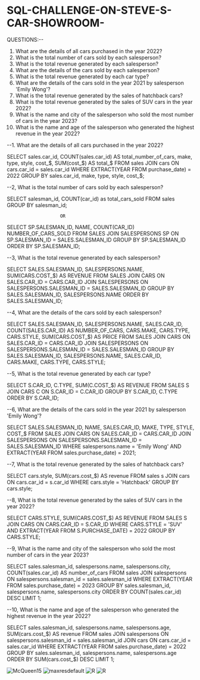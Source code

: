# SQL-CHALLENGE-ON-STEVE-S-CAR-SHOWROOM-

QUESTIONS:--
1. What are the details of all cars purchased in the year 2022?
2. What is the total number of cars sold by each salesperson?
3. What is the total revenue generated by each salesperson?
4. What are the details of the cars sold by each salesperson?
5. What is the total revenue generated by each car type?
6. What are the details of the cars sold in the year 2021 by salesperson 'Emily Wong'?
7. What is the total revenue generated by the sales of hatchback cars?
8. What is the total revenue generated by the sales of SUV cars in the year 2022?
9. What is the name and city of the salesperson who sold the most number of cars in the year 2023?
10. What is the name and age of the salesperson who generated the highest revenue in the year 2022?

--1. What are the details of all cars purchased in the year 2022?

SELECT sales.car_id, COUNT(sales.car_id) AS total_number_of_cars,
       make, type, style, cost_$, SUM(cost_$) AS total_$
FROM sales
JOIN cars ON cars.car_id = sales.car_id
WHERE EXTRACT(YEAR FROM purchase_date) = 2022
GROUP BY sales.car_id, make, type, style, cost_$;


--2, What is the total number of cars sold by each salesperson?

SELECT salesman_id, COUNT(car_id) as total_cars_sold
FROM sales
GROUP BY salesman_id;

                        OR

SELECT SP.SALESMAN_ID, NAME, COUNT(CAR_ID) NUMBER_OF_CARS_SOLD
FROM SALES 
JOIN SALESPERSONS SP
ON SP.SALESMAN_ID = SALES.SALESMAN_ID
GROUP BY SP.SALESMAN_ID
ORDER BY SP.SALESMAN_ID;


--3, What is the total revenue generated by each salesperson?

SELECT SALES.SALESMAN_ID, SALESPERSONS.NAME, SUM(CARS.COST_$) AS REVENUE
FROM SALES
JOIN CARS ON SALES.CAR_ID = CARS.CAR_ID
JOIN SALESPERSONS ON SALESPERSONS.SALESMAN_ID = SALES.SALESMAN_ID
GROUP BY SALES.SALESMAN_ID, SALESPERSONS.NAME
ORDER BY SALES.SALESMAN_ID;


--4, What are the details of the cars sold by each salesperson?

SELECT SALES.SALESMAN_ID, SALESPERSONS.NAME, SALES.CAR_ID, COUNT(SALES.CAR_ID) AS NUMBER_OF_CARS,
       CARS.MAKE, CARS.TYPE, CARS.STYLE, SUM(CARS.COST_$) AS PRICE
FROM SALES
JOIN CARS ON SALES.CAR_ID = CARS.CAR_ID
JOIN SALESPERSONS ON SALESPERSONS.SALESMAN_ID = SALES.SALESMAN_ID
GROUP BY SALES.SALESMAN_ID, SALESPERSONS.NAME, SALES.CAR_ID, CARS.MAKE, CARS.TYPE, CARS.STYLE;


--5, What is the total revenue generated by each car type?

SELECT S.CAR_ID, C.TYPE, SUM(C.COST_$) AS REVENUE
FROM SALES S
JOIN CARS C ON S.CAR_ID = C.CAR_ID
GROUP BY S.CAR_ID, C.TYPE
ORDER BY S.CAR_ID;


--6, What are the details of the cars sold in the year 2021 by salesperson 'Emily Wong'?

SELECT SALES.SALESMAN_ID, NAME, SALES.CAR_ID, MAKE, TYPE, STYLE, COST_$
FROM SALES 
JOIN CARS ON SALES.CAR_ID = CARS.CAR_ID
JOIN SALESPERSONS ON SALESPERSONS.SALESMAN_ID = SALES.SALESMAN_ID
WHERE salespersons.name = 'Emily Wong' AND EXTRACT(YEAR FROM sales.purchase_date) = 2021;


--7, What is the total revenue generated by the sales of hatchback cars?

SELECT cars.style, SUM(cars.cost_$) AS revenue
FROM sales s
JOIN cars ON cars.car_id = s.car_id
WHERE cars.style = 'Hatchback'
GROUP BY cars.style;


--8, What is the total revenue generated by the sales of SUV cars in the year 2022?

SELECT CARS.STYLE, SUM(CARS.COST_$) AS REVENUE
FROM SALES S 
JOIN CARS ON CARS.CAR_ID = S.CAR_ID
WHERE CARS.STYLE = 'SUV' AND EXTRACT(YEAR FROM S.PURCHASE_DATE) = 2022
GROUP BY CARS.STYLE;


--9, What is the name and city of the salesperson who sold the most number of cars in the year 2023?

SELECT sales.salesman_id, salespersons.name, salespersons.city, COUNT(sales.car_id) AS number_of_cars
FROM sales
JOIN salespersons ON salespersons.salesman_id = sales.salesman_id
WHERE EXTRACT(YEAR FROM sales.purchase_date) = 2023
GROUP BY sales.salesman_id, salespersons.name, salespersons.city
ORDER BY COUNT(sales.car_id) DESC
LIMIT 1;


--10, What is the name and age of the salesperson who generated the highest revenue in the year 2022?

SELECT sales.salesman_id, salespersons.name, salespersons.age, SUM(cars.cost_$) AS revenue
FROM sales
JOIN salespersons ON salespersons.salesman_id = sales.salesman_id
JOIN cars ON cars.car_id = sales.car_id
WHERE EXTRACT(YEAR FROM sales.purchase_date) = 2022
GROUP BY sales.salesman_id, salespersons.name, salespersons.age
ORDER BY SUM(cars.cost_$) DESC
LIMIT 1;


![McQueen15](https://github.com/HOSHANGI/SQL-CHALLENGE-ON-STEVE-S-CAR-SHOWROOM-/assets/118753140/00a0a0df-16a5-4aeb-a303-65d63d5075d0)
![maxresdefault](https://github.com/HOSHANGI/SQL-CHALLENGE-ON-STEVE-S-CAR-SHOWROOM-/assets/118753140/2c8d0655-5f51-4d4c-b275-44e3570c5553)
![R](https://github.com/HOSHANGI/SQL-CHALLENGE-ON-STEVE-S-CAR-SHOWROOM-/assets/118753140/c64cbce6-7225-4db6-a9fb-174a33318069)
![R](https://github.com/HOSHANGI/SQL-CHALLENGE-ON-STEVE-S-CAR-SHOWROOM-/assets/118753140/c2f165ff-d9a0-4fb8-81c5-3393b2d34b9f)
